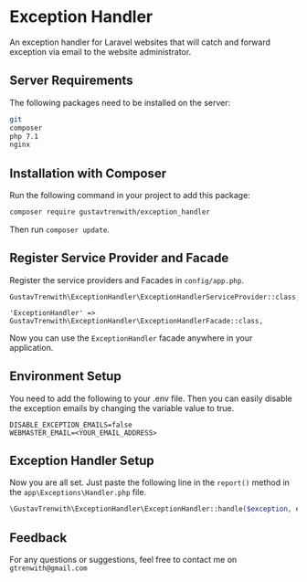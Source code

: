 # Exception Handler
An exception handler for Laravel websites that will catch and forward exception via email to the website administrator.

## Server Requirements
The following packages need to be installed on the server:
```bash
git
composer
php 7.1
nginx
```

## Installation with Composer
Run the following command in your project to add this package:
```bash
composer require gustavtrenwith/exception_handler
```
Then run `composer update`.

## Register Service Provider and Facade

Register the service providers and Facades in `config/app.php`.
```
GustavTrenwith\ExceptionHandler\ExceptionHandlerServiceProvider::class,
```
```
'ExceptionHandler' => GustavTrenwith\ExceptionHandler\ExceptionHandlerFacade::class,
```

Now you can use the `ExceptionHandler` facade anywhere in your application.

## Environment Setup
You need to add the following to your .env file. Then you can easily disable the exception emails by changing the variable value to true.
```
DISABLE_EXCEPTION_EMAILS=false
WEBMASTER_EMAIL=<YOUR_EMAIL_ADDRESS>
```

## Exception Handler Setup
Now you are all set. Just paste the following line in the `report()` method in the `app\Exceptions\Handler.php` file.
```php
\GustavTrenwith\ExceptionHandler\ExceptionHandler::handle($exception, env('WEBMASTER_EMAIL', ''));
```

## Feedback
For any questions or suggestions, feel free to contact me on `gtrenwith@gmail.com`
